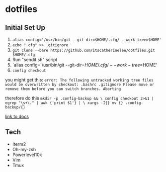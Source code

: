 # dotfiles

## Initial Set Up
1. `alias config='/usr/bin/git --git-dir=$HOME/.cfg/ --work-tree=$HOME'`
2. `echo ".cfg" >> .gitignore`
3. `git clone --bare https://github.com/itscatherinelee/dotfiles.git $HOME/.cfg`
4. Run "sendit.sh" script
5. `alias config='/usr/bin/git --git-dir=$HOME/.cfg/ --work-tree=$HOME'
6. `config checkout`

you might get this:
`error: The following untracked working tree files would be overwritten by checkout:
    .bashrc
    .gitignore
Please move or remove them before you can switch branches.
Aborting`

therefore do this
`mkdir -p .config-backup && \
config checkout 2>&1 | egrep "\s+\." | awk {'print $1'} | \
xargs -I{} mv {} .config-backup/{}`

[link to docs](https://www.atlassian.com/git/tutorials/dotfiles)

## Tech
- Iterm2
- Oh-my-zsh
- Powerlevel10k
- Vim
- Tmux
